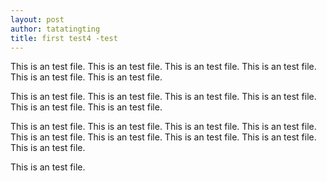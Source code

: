 ```yaml
---
layout: post
author: tatatingting
title: first test4 -test
---
```

This is an test file. This is an test file. This is an test file. This is an test file. This is an test file. This is an test file. 

This is an test file. This is an test file. This is an test file. This is an test file. This is an test file. This is an test file. 

This is an test file. This is an test file. This is an test file. This is an test file. This is an test file. This is an test file. This is an test file. This is an test file. This is an test file. 

This is an test file. 